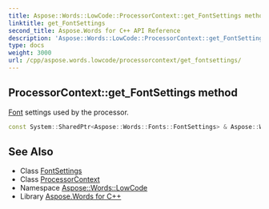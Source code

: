 ```yaml
---
title: Aspose::Words::LowCode::ProcessorContext::get_FontSettings method
linktitle: get_FontSettings
second_title: Aspose.Words for C++ API Reference
description: 'Aspose::Words::LowCode::ProcessorContext::get_FontSettings method. Font settings used by the processor in C++.'
type: docs
weight: 3000
url: /cpp/aspose.words.lowcode/processorcontext/get_fontsettings/
---
```

## ProcessorContext::get_FontSettings method


[Font](../../../aspose.words/font/) settings used by the processor.

```cpp
const System::SharedPtr<Aspose::Words::Fonts::FontSettings> & Aspose::Words::LowCode::ProcessorContext::get_FontSettings() const
```

## See Also

* Class [FontSettings](../../../aspose.words.fonts/fontsettings/)
* Class [ProcessorContext](../)
* Namespace [Aspose::Words::LowCode](../../)
* Library [Aspose.Words for C++](../../../)
